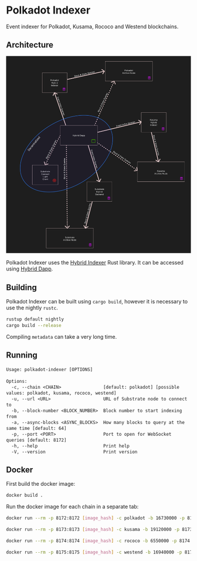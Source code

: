 # Polkadot Indexer

Event indexer for Polkadot, Kusama, Rococo and Westend blockchains.

## Architecture

![Hybrid Architecture](https://raw.githubusercontent.com/ethernomad/hybrid-diagram/main/hybrid.png)

Polkadot Indexer uses the [Hybrid Indexer](https://github.com/hybrid-explorer/hybrid-indexer) Rust library. It can be accessed using [Hybrid Dapp](https://github.com/hybrid-explorer/hybrid-dapp).

## Building

Polkadot Indexer can be built using `cargo build`, however it is necessary to use the nightly `rustc`.

```sh
rustup default nightly
cargo build --release
```

Compiling `metadata` can take a very long time.

## Running

```
Usage: polkadot-indexer [OPTIONS]

Options:
  -c, --chain <CHAIN>                [default: polkadot] [possible values: polkadot, kusama, rococo, westend]
  -u, --url <URL>                    URL of Substrate node to connect to
  -b, --block-number <BLOCK_NUMBER>  Block number to start indexing from
  -a, --async-blocks <ASYNC_BLOCKS>  How many blocks to query at the same time [default: 64]
  -p, --port <PORT>                  Port to open for WebSocket queries [default: 8172]
  -h, --help                         Print help
  -V, --version                      Print version
```

## Docker

First build the docker image:

```sh
docker build .
```

Run the docker image for each chain in a separate tab:

```sh
docker run --rm -p 8172:8172 [image_hash] -c polkadot -b 16730000 -p 8172
```

```sh
docker run --rm -p 8173:8173 [image_hash] -c kusama -b 19120000 -p 8173
```
  
```sh
docker run --rm -p 8174:8174 [image_hash] -c rococo -b 6550000 -p 8174
```
  
```sh
docker run --rm -p 8175:8175 [image_hash] -c westend -b 16940000 -p 8175
```
